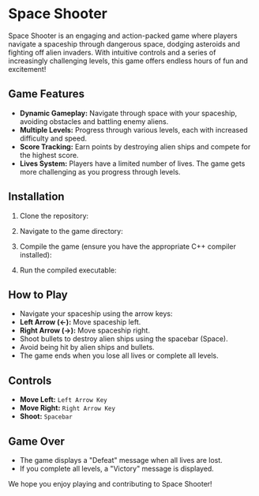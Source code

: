 # Space Shooter

Space Shooter is an engaging and action-packed game where players navigate a spaceship through dangerous space, dodging asteroids and fighting off alien invaders. With intuitive controls and a series of increasingly challenging levels, this game offers endless hours of fun and excitement!

## Game Features

- **Dynamic Gameplay:** Navigate through space with your spaceship, avoiding obstacles and battling enemy aliens.
- **Multiple Levels:** Progress through various levels, each with increased difficulty and speed.
- **Score Tracking:** Earn points by destroying alien ships and compete for the highest score.
- **Lives System:** Players have a limited number of lives. The game gets more challenging as you progress through levels.

## Installation

1. Clone the repository:

2. Navigate to the game directory:

3. Compile the game (ensure you have the appropriate C++ compiler installed):

4. Run the compiled executable:



## How to Play

- Navigate your spaceship using the arrow keys:
- **Left Arrow (←):** Move spaceship left.
- **Right Arrow (→):** Move spaceship right.
- Shoot bullets to destroy alien ships using the spacebar (Space).
- Avoid being hit by alien ships and bullets.
- The game ends when you lose all lives or complete all levels.

## Controls

- **Move Left:** `Left Arrow Key`
- **Move Right:** `Right Arrow Key`
- **Shoot:** `Spacebar`

## Game Over

- The game displays a "Defeat" message when all lives are lost.
- If you complete all levels, a "Victory" message is displayed.


We hope you enjoy playing and contributing to Space Shooter!
